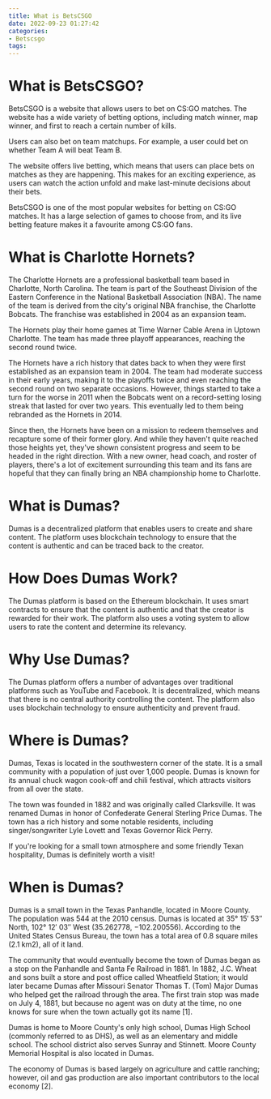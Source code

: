 ```yaml
---
title: What is BetsCSGO
date: 2022-09-23 01:27:42
categories:
- Betscsgo
tags:
---
```



# What is BetsCSGO?

BetsCSGO is a website that allows users to bet on CS:GO matches. The website has a wide variety of betting options, including match winner, map winner, and first to reach a certain number of kills.

Users can also bet on team matchups. For example, a user could bet on whether Team A will beat Team B.

The website offers live betting, which means that users can place bets on matches as they are happening. This makes for an exciting experience, as users can watch the action unfold and make last-minute decisions about their bets.

BetsCSGO is one of the most popular websites for betting on CS:GO matches. It has a large selection of games to choose from, and its live betting feature makes it a favourite among CS:GO fans.

# What is Charlotte Hornets?

The Charlotte Hornets are a professional basketball team based in Charlotte, North Carolina. The team is part of the Southeast Division of the Eastern Conference in the National Basketball Association (NBA). The name of the team is derived from the city's original NBA franchise, the Charlotte Bobcats. The franchise was established in 2004 as an expansion team.

The Hornets play their home games at Time Warner Cable Arena in Uptown Charlotte. The team has made three playoff appearances, reaching the second round twice.

The Hornets have a rich history that dates back to when they were first established as an expansion team in 2004. The team had moderate success in their early years, making it to the playoffs twice and even reaching the second round on two separate occasions. However, things started to take a turn for the worse in 2011 when the Bobcats went on a record-setting losing streak that lasted for over two years. This eventually led to them being rebranded as the Hornets in 2014.

Since then, the Hornets have been on a mission to redeem themselves and recapture some of their former glory. And while they haven't quite reached those heights yet, they've shown consistent progress and seem to be headed in the right direction. With a new owner, head coach, and roster of players, there's a lot of excitement surrounding this team and its fans are hopeful that they can finally bring an NBA championship home to Charlotte.

# What is Dumas?

Dumas is a decentralized platform that enables users to create and share content. The platform uses blockchain technology to ensure that the content is authentic and can be traced back to the creator.

# How Does Dumas Work?

The Dumas platform is based on the Ethereum blockchain. It uses smart contracts to ensure that the content is authentic and that the creator is rewarded for their work. The platform also uses a voting system to allow users to rate the content and determine its relevancy.

# Why Use Dumas?

The Dumas platform offers a number of advantages over traditional platforms such as YouTube and Facebook. It is decentralized, which means that there is no central authority controlling the content. The platform also uses blockchain technology to ensure authenticity and prevent fraud.

# Where is Dumas?

Dumas, Texas is located in the southwestern corner of the state. It is a small community with a population of just over 1,000 people. Dumas is known for its annual chuck wagon cook-off and chili festival, which attracts visitors from all over the state.

The town was founded in 1882 and was originally called Clarksville. It was renamed Dumas in honor of Confederate General Sterling Price Dumas. The town has a rich history and some notable residents, including singer/songwriter Lyle Lovett and Texas Governor Rick Perry.

If you're looking for a small town atmosphere and some friendly Texan hospitality, Dumas is definitely worth a visit!

# When is Dumas?

Dumas is a small town in the Texas Panhandle, located in Moore County. The population was 544 at the 2010 census. Dumas is located at 35° 15′ 53″ North, 102° 12′ 03″ West (35.262778, −102.200556). According to the United States Census Bureau, the town has a total area of 0.8 square miles (2.1 km2), all of it land.


The community that would eventually become the town of Dumas began as a stop on the Panhandle and Santa Fe Railroad in 1881. In 1882, J.C. Wheat and sons built a store and post office called Wheatfield Station; it would later became Dumas after Missouri Senator Thomas T. (Tom) Major Dumas who helped get the railroad through the area. The first train stop was made on July 4, 1881, but because no agent was on duty at the time, no one knows for sure when the town actually got its name [1].

Dumas is home to Moore County's only high school, Dumas High School (commonly referred to as DHS), as well as an elementary and middle school. The school district also serves Sunray and Stinnett. 
Moore County Memorial Hospital is also located in Dumas.

The economy of Dumas is based largely on agriculture and cattle ranching; however, oil and gas production are also important contributors to the local economy [2].